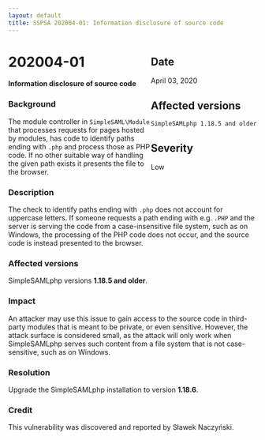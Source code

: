 ```yaml
---
layout: default
title: SSPSA 202004-01: Information disclosure of source code
---
```


<div class="sidebar-warning" style="float: right;">
<h2>Date</h2>
April 03, 2020
<h2>Affected versions</h2>
<code>SimpleSAMLphp 1.18.5 and older</code><br/>
<h2>Severity</h2>
Low
</div>

# 202004-01

**Information disclosure of source code**

### Background

The module controller in `SimpleSAML\Module` that processes requests for pages
hosted by modules, has code to identify paths ending with `.php` and process
those as PHP code. If no other suitable way of handling the given path exists it
presents the file to the browser.

### Description

The check to identify paths ending with `.php` does not account for uppercase
letters. If someone requests a path ending with e.g. `.PHP` and the server is
serving the code from a case-insensitive file system, such as on Windows, the
processing of the PHP code does not occur, and the source code is instead
presented to the browser.

### Affected versions

SimpleSAMLphp versions **1.18.5 and older**.

### Impact

An attacker may use this issue to gain access to the source code in third-party
modules that is meant to be private, or even sensitive. However, the attack
surface is considered small, as the attack will only work when SimpleSAMLphp
serves such content from a file system that is not case-sensitive, such as on
Windows.

### Resolution

Upgrade the SimpleSAMLphp installation to version **1.18.6**.

### Credit

This vulnerability was discovered and reported by Sławek Naczyński.